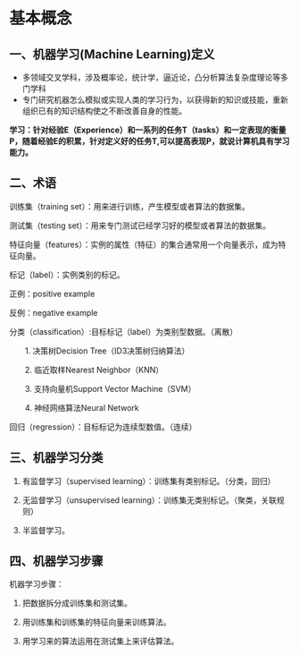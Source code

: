 # 基本概念
## 一、机器学习(Machine Learning)定义
* 多领域交叉学科，涉及概率论，统计学，逼近论，凸分析算法复杂度理论等多门学科
* 专门研究机器怎么模拟或实现人类的学习行为，以获得新的知识或技能，重新组织已有的知识结构使之不断改善自身的性能。

**学习：针对经验E（Experience）和一系列的任务T（tasks）和一定表现的衡量P，随着经验E的积累，针对定义好的任务T,可以提高表现P，就说计算机具有学习能力。**

## 二、术语
训练集（training set）：用来进行训练，产生模型或者算法的数据集。

测试集（testing set）：用来专门测试已经学习好的模型或者算法的数据集。

特征向量（features）：实例的属性（特征）的集合通常用一个向量表示，成为特征向量。

标记（label）：实例类别的标记。

正例：positive example

反例：negative example

分类（classification）:目标标记（label）为类别型数据。（离散）

　　1. 决策树Decision Tree（ID3决策树归纳算法）

　　2. 临近取样Nearest Neighbor（KNN）

　　3. 支持向量机Support Vector Machine（SVM）

　　4. 神经网络算法Neural Network

回归（regression）：目标标记为连续型数值。（连续）
## 三、机器学习分类
1. 有监督学习（supervised learning）：训练集有类别标记。（分类，回归）

2. 无监督学习（unsupervised learning）：训练集无类别标记。（聚类，关联规则）

3. 半监督学习。
## 四、机器学习步骤
机器学习步骤：
1. 把数据拆分成训练集和测试集。

2. 用训练集和训练集的特征向量来训练算法。

3. 用学习来的算法运用在测试集上来评估算法。
